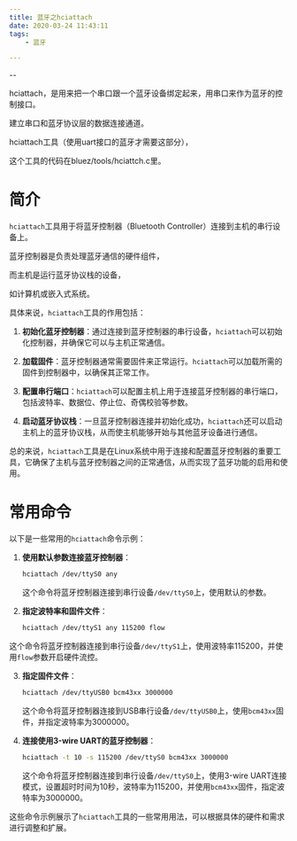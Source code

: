 ```yaml
---
title: 蓝牙之hciattach
date: 2020-03-24 11:43:11
tags:
	- 蓝牙

---
```


--

hciattach，是用来把一个串口跟一个蓝牙设备绑定起来，用串口来作为蓝牙的控制接口。

建立串口和蓝牙协议层的数据连接通道。

hciattach工具（使用uart接口的蓝牙才需要这部分），

这个工具的代码在bluez/tools/hciattch.c里。

# 简介

`hciattach`工具用于将蓝牙控制器（Bluetooth Controller）连接到主机的串行设备上。

蓝牙控制器是负责处理蓝牙通信的硬件组件，

而主机是运行蓝牙协议栈的设备，

如计算机或嵌入式系统。

具体来说，`hciattach`工具的作用包括：

1. **初始化蓝牙控制器**：通过连接到蓝牙控制器的串行设备，`hciattach`可以初始化控制器，并确保它可以与主机正常通信。

2. **加载固件**：蓝牙控制器通常需要固件来正常运行。`hciattach`可以加载所需的固件到控制器中，以确保其正常工作。

3. **配置串行端口**：`hciattach`可以配置主机上用于连接蓝牙控制器的串行端口，包括波特率、数据位、停止位、奇偶校验等参数。

4. **启动蓝牙协议栈**：一旦蓝牙控制器连接并初始化成功，`hciattach`还可以启动主机上的蓝牙协议栈，从而使主机能够开始与其他蓝牙设备进行通信。

总的来说，`hciattach`工具是在Linux系统中用于连接和配置蓝牙控制器的重要工具，它确保了主机与蓝牙控制器之间的正常通信，从而实现了蓝牙功能的启用和使用。

# 常用命令

以下是一些常用的`hciattach`命令示例：

1. **使用默认参数连接蓝牙控制器**：
   ```bash
   hciattach /dev/ttyS0 any
   ```
   这个命令将蓝牙控制器连接到串行设备`/dev/ttyS0`上，使用默认的参数。

2. **指定波特率和固件文件**：
   
   ```bash
   hciattach /dev/ttyS1 any 115200 flow
   ```
这个命令将蓝牙控制器连接到串行设备`/dev/ttyS1`上，使用波特率115200，并使用`flow`参数开启硬件流控。
   
3. **指定固件文件**：
   ```bash
   hciattach /dev/ttyUSB0 bcm43xx 3000000
   ```
   这个命令将蓝牙控制器连接到USB串行设备`/dev/ttyUSB0`上，使用`bcm43xx`固件，并指定波特率为3000000。

4. **连接使用3-wire UART的蓝牙控制器**：
   ```bash
   hciattach -t 10 -s 115200 /dev/ttyS0 bcm43xx 3000000
   ```
   这个命令将蓝牙控制器连接到串行设备`/dev/ttyS0`上，使用3-wire UART连接模式，设置超时时间为10秒，波特率为115200，并使用`bcm43xx`固件，指定波特率为3000000。

这些命令示例展示了`hciattach`工具的一些常用用法，可以根据具体的硬件和需求进行调整和扩展。
